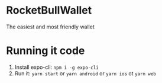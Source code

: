 # RocketBullWallet
The easiest and most friendly wallet

# Running it code

1. Install expo-cli: ``` npm i -g expo-cli ```
1. Run it: ``` yarn start ``` or ``` yarn android ``` or ``` yarn ios ``` ot ``` yarn web ```